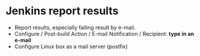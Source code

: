# Jenkins report results


* Report results, especially failing result by e-mail.
* Configure / Post-build Action / E-mail Notification / Recipient: **type in an e-mail**
* Configure Linux box as a mail server (postfix)


